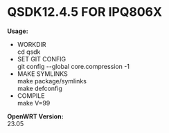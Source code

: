 # QSDK12.4.5 FOR IPQ806X 
 
**Usage:** 
* WORKDIR  
  cd qsdk
* SET GIT CONFIG  
  git config --global core.compression -1 
* MAKE SYMLINKS  
  make package/symlinks  
  make defconfig
* COMPILE  
  make V=99
  
**OpenWRT Version:**  
23.05
